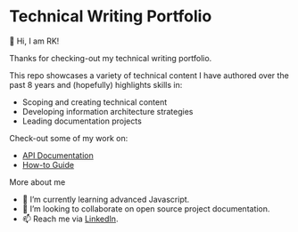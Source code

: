 # Technical Writing Portfolio

👋 Hi, I am RK!

Thanks for checking-out my technical writing portfolio.

This repo showcases a variety of technical content I have authored over the past 8 years and (hopefully) highlights skills in:

- Scoping and creating technical content
- Developing information architecture strategies
- Leading documentation projects

Check-out some of my work on:

- [API Documentation](https://github.com/rkmanga/Technical-Writing-Portfolio/blob/main/01.%20API%20Documentation/README.md)
- [How-to Guide](https://github.com/rkmanga/Technical-Writing-Portfolio/blob/main/02.%20How-to%20Guide/README.md)

More about me

- 🌱 I’m currently learning advanced Javascript.
- 💞️ I’m looking to collaborate on open source project documentation.
- 📫 Reach me via [LinkedIn](http://linkedin.com/in/rkman).
